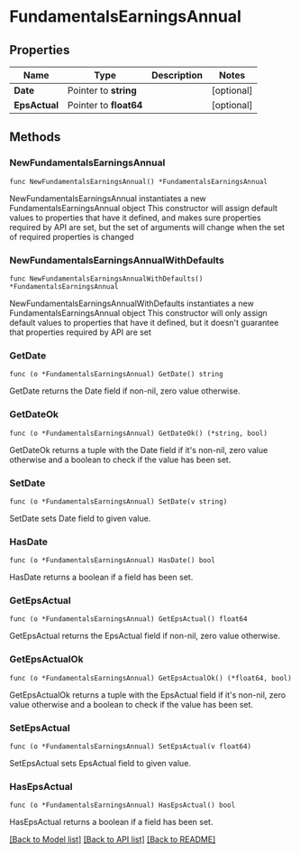 # FundamentalsEarningsAnnual

## Properties

Name | Type | Description | Notes
------------ | ------------- | ------------- | -------------
**Date** | Pointer to **string** |  | [optional] 
**EpsActual** | Pointer to **float64** |  | [optional] 

## Methods

### NewFundamentalsEarningsAnnual

`func NewFundamentalsEarningsAnnual() *FundamentalsEarningsAnnual`

NewFundamentalsEarningsAnnual instantiates a new FundamentalsEarningsAnnual object
This constructor will assign default values to properties that have it defined,
and makes sure properties required by API are set, but the set of arguments
will change when the set of required properties is changed

### NewFundamentalsEarningsAnnualWithDefaults

`func NewFundamentalsEarningsAnnualWithDefaults() *FundamentalsEarningsAnnual`

NewFundamentalsEarningsAnnualWithDefaults instantiates a new FundamentalsEarningsAnnual object
This constructor will only assign default values to properties that have it defined,
but it doesn't guarantee that properties required by API are set

### GetDate

`func (o *FundamentalsEarningsAnnual) GetDate() string`

GetDate returns the Date field if non-nil, zero value otherwise.

### GetDateOk

`func (o *FundamentalsEarningsAnnual) GetDateOk() (*string, bool)`

GetDateOk returns a tuple with the Date field if it's non-nil, zero value otherwise
and a boolean to check if the value has been set.

### SetDate

`func (o *FundamentalsEarningsAnnual) SetDate(v string)`

SetDate sets Date field to given value.

### HasDate

`func (o *FundamentalsEarningsAnnual) HasDate() bool`

HasDate returns a boolean if a field has been set.

### GetEpsActual

`func (o *FundamentalsEarningsAnnual) GetEpsActual() float64`

GetEpsActual returns the EpsActual field if non-nil, zero value otherwise.

### GetEpsActualOk

`func (o *FundamentalsEarningsAnnual) GetEpsActualOk() (*float64, bool)`

GetEpsActualOk returns a tuple with the EpsActual field if it's non-nil, zero value otherwise
and a boolean to check if the value has been set.

### SetEpsActual

`func (o *FundamentalsEarningsAnnual) SetEpsActual(v float64)`

SetEpsActual sets EpsActual field to given value.

### HasEpsActual

`func (o *FundamentalsEarningsAnnual) HasEpsActual() bool`

HasEpsActual returns a boolean if a field has been set.


[[Back to Model list]](../README.md#documentation-for-models) [[Back to API list]](../README.md#documentation-for-api-endpoints) [[Back to README]](../README.md)


